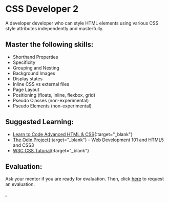 # CSS Developer 2

A developer developer who can style HTML elements using various CSS style attributes independently and masterfully.

## Master the following skills:

- Shorthand Properties
- Specificity
- Grouping and Nesting
- Background Images
- Display states
- Inline CSS vs external files
- Page Layout
- Positioning (floats, inline, flexbox, grid)
- Pseudo Classes (non-experimental)
- Pseudo Elements (non-experimental)

## Suggested Learning:

- [Learn to Code Advanced HTML & CSS](https://learn.shayhowe.com/advanced-html-css/){:target="\_blank"}
- [The Odin Project](https://www.theodinproject.com/){:target="\_blank"} - Web Development 101 and HTML5 and CSS3
- [W3C CSS Tutorial](http://www.w3schools.com/css/){:target="\_blank"}

## Evaluation:

Ask your mentor if you are ready for evaluation. Then, click [here](https://webdev.codex.academy/mastery-eval-2?badge=vClFIfORTvCdgseMl0ZyOg) to request an evaluation.

[.](level-2)
